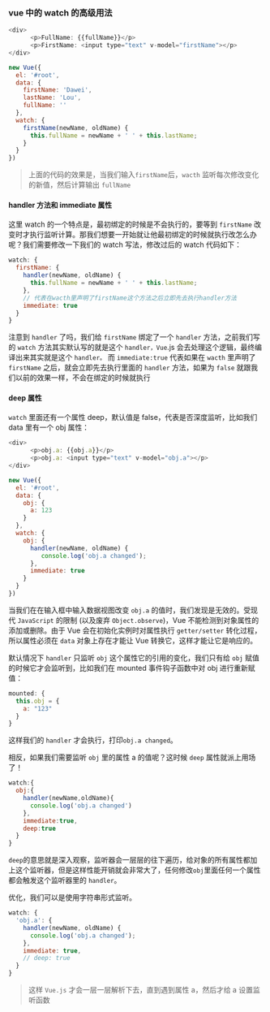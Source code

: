 ### vue 中的 watch 的高级用法

```js
<div>
      <p>FullName: {{fullName}}</p>
      <p>FirstName: <input type="text" v-model="firstName"></p>
</div>

new Vue({
  el: '#root',
  data: {
    firstName: 'Dawei',
    lastName: 'Lou',
    fullName: ''
  },
  watch: {
    firstName(newName, oldName) {
      this.fullName = newName + ' ' + this.lastName;
    }
  }
})
```

> 上面的代码的效果是，当我们输入`firstName`后，`wacth` 监听每次修改变化的新值，然后计算输出 `fullName`

#### handler 方法和 immediate 属性

这里 watch 的一个特点是，最初绑定的时候是不会执行的，要等到 `firstName` 改变时才执行监听计算。那我们想要一开始就让他最初绑定的时候就执行改怎么办呢？我们需要修改一下我们的 watch 写法，修改过后的 watch 代码如下：

```js
watch: {
  firstName: {
    handler(newName, oldName) {
      this.fullName = newName + ' ' + this.lastName;
    },
    // 代表在wacth里声明了firstName这个方法之后立即先去执行handler方法
    immediate: true
  }
}
```

注意到 `handler` 了吗，我们给 `firstName` 绑定了一个 `handler` 方法，之前我们写的 `watch` 方法其实默认写的就是这个 `handler，Vue`.js 会去处理这个逻辑，最终编译出来其实就是这个 `handler。`
而 `immediate:true` 代表如果在 `wacth` 里声明了 `firstName` 之后，就会立即先去执行里面的 `handler` 方法，如果为 `false` 就跟我们以前的效果一样，不会在绑定的时候就执行

#### deep 属性

`watch` 里面还有一个属性 deep，默认值是 false，代表是否深度监听，比如我们 data 里有一个 obj 属性：

```js
<div>
      <p>obj.a: {{obj.a}}</p>
      <p>obj.a: <input type="text" v-model="obj.a"></p>
</div>

new Vue({
  el: '#root',
  data: {
    obj: {
      a: 123
    }
  },
  watch: {
    obj: {
      handler(newName, oldName) {
         console.log('obj.a changed');
      },
      immediate: true
    }
  }
})

```

当我们在在输入框中输入数据视图改变 `obj.a` 的值时，我们发现是无效的。受现代 `JavaScript` 的限制 (以及废弃 `Object.observe`)，Vue 不能检测到对象属性的添加或删除。由于 Vue 会在初始化实例时对属性执行 `getter/setter` 转化过程，所以属性必须在 `data` 对象上存在才能让 Vue 转换它，这样才能让它是响应的。

默认情况下 `handler` 只监听 `obj` 这个属性它的引用的变化，我们只有给 `obj` 赋值的时候它才会监听到，比如我们在 mounted 事件钩子函数中对 obj 进行重新赋值：

```js
mounted: {
  this.obj = {
    a: "123"
  }
}
```

这样我们的 `handler` 才会执行，打印`obj.a changed`。

相反，如果我们需要监听 `obj` 里的属性 a 的值呢？这时候 `deep` 属性就派上用场了！

```js
watch:{
  obj:{
    handler(newName,oldName){
      console.log('obj.a changed')
    },
    immediate:true,
    deep:true
  }
}
```

`deep`的意思就是深入观察，监听器会一层层的往下遍历，给对象的所有属性都加上这个监听器，但是这样性能开销就会非常大了，任何修改`obj`里面任何一个属性都会触发这个监听器里的 `handler`。

优化，我们可以是使用字符串形式监听。

```js
watch: {
  'obj.a': {
    handler(newName, oldName) {
      console.log('obj.a changed');
    },
    immediate: true,
    // deep: true
  }
}
```

> 这样 `Vue.js` 才会一层一层解析下去，直到遇到属性 a，然后才给 a 设置监听函数
